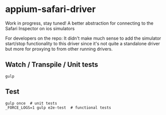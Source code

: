 appium-safari-driver
===================

Work in progress, stay tuned!
A better abstraction for connecting to the Safari Inspector on ios simulators

For developers on the repo:
It didn't make much sense to add the simulator start/stop functionality to this driver since it's not quite a standalone driver but more for proxying to from other running drivers.

## Watch / Transpile / Unit tests

```
gulp
```

## Test

```
gulp once  # unit tests
_FORCE_LOGS=1 gulp e2e-test  # functional tests
```
